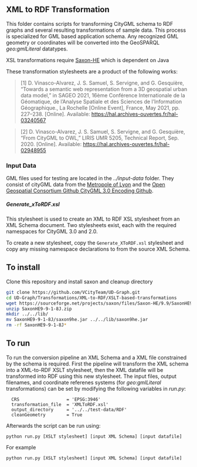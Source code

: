 ## XML to RDF Transformation
This folder contains scripts for transforming CityGML schema to RDF graphs and several resulting transformations of sample data. This process is specialized for GML based application schema. Any recognized GML geometry or coordinates will be converted into the GeoSPARQL _geo:gmlLiteral_ datatypes.

XSL transformations require [Saxon-HE](http://saxon.sourceforge.net/) which is dependent on Java

These transformation stylesheets are a product of the following works:
> [1] D. Vinasco-Alvarez, J. S. Samuel, S. Servigne, and G. Gesquière, “Towards a semantic web representation from a 3D geospatial urban data model,” in SAGEO 2021, 16ème Conférence Internationale de la Géomatique, de l’Analyse Spatiale et des Sciences de l’Information Géographique., La Rochelle [Online Event], France, May 2021, pp. 227–238. [Online]. Available: https://hal.archives-ouvertes.fr/hal-03240567

> [2] D. Vinasco-Alvarez, J. S. Samuel, S. Servigne, and G. Gesquière, “From CityGML to OWL,” LIRIS UMR 5205, Technical Report, Sep. 2020. [Online]. Available: https://hal.archives-ouvertes.fr/hal-02948955

### Input Data
GML files used for testing are located in the _../input-data_ folder. They consist of cityGML data from the [Metropole of Lyon](https://data.grandlyon.com/accueil) and the [Open Geospatial Consortium Github CityGML 3.0 Encoding Github](https://github.com/opengeospatial/CityGML-3.0Encodings/tree/master/CityGML/Examples).

##### Generate_xToRDF.xsl
This stylesheet is used to create an XML to RDF XSL stylesheet from an XML Schema document. Two stylesheets exist, each with the required namespaces for CityGML 3.0 and 2.0.

To create a new stylesheet, copy the `Generate_XToRDF.xsl` stylesheet and copy any missing namespace declarations to from the source XML Schema.

## To install
Clone this repository and install saxon and cleanup directory
```bash
git clone https://github.com/VCityTeam/UD-Graph.git
cd UD-Graph/Transformations/XML-to-RDF/XSLT-based-transformations
wget https://sourceforge.net/projects/saxon/files/Saxon-HE/9.9/SaxonHE9-9-1-8J.zip/download
unzip SaxonHE9-9-1-8J.zip
mkdir ../../lib/
mv SaxonHE9-9-1-8J/saxon9he.jar ../../lib/saxon9he.jar
rm -rf SaxonHE9-9-1-8J*
```
## To run
To run the conversion pipeline an XML Schema and a XML file constrained by the schema is required. First the pipeline will transform the XML schema into a XML-to-RDF XSLT stylesheet, then the XML datafile will be transformed into RDF using this new stylesheet. The input files, output filenames, and coordinate referenes systems (for _geo:gmlLiteral_ transformations) can be set by modifying the following variables in _run.py_:
```
  CRS                  = 'EPSG:3946'
  transformation_file  = 'XMLToRDF.xsl'
  output_directory     = '../../test-data/RDF'
  cleanGeometry        = True
```

Afterwards the script can be run using:
```
python run.py [XSLT stylesheet] [input XML Schema] [input datafile]
```

For example
```
python run.py [XSLT stylesheet] [input XML Schema] [input datafile]
```
